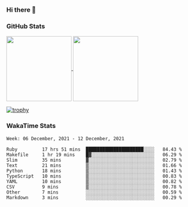 ### Hi there 👋

### GitHub Stats

<a href="https://github.com/anuraghazra/github-readme-stats">
  <img align="center" height="170px" src="https://github-readme-stats.vercel.app/api/top-langs/?username=tksfjt1024&layout=compact&count_private=true&show_icons=true&show_icons=true&theme=graywhite" />
</a>
<a href="https://github.com/anuraghazra/github-readme-stats">
  <img align="center" height="170px" src="https://github-readme-stats.vercel.app/api?username=tksfjt1024&count_private=true&show_icons=true&show_icons=true&theme=graywhite" />
</a>

[![trophy](https://github-profile-trophy.vercel.app/?username=tksfjt1024)](https://github.com/ryo-ma/github-profile-trophy)

### WakaTime Stats

<!--START_SECTION:waka-->
```text
Week: 06 December, 2021 - 12 December, 2021

Ruby         17 hrs 51 mins  █████████████████████░░░░   84.43 % 
Makefile     1 hr 19 mins    █▓░░░░░░░░░░░░░░░░░░░░░░░   06.29 % 
Slim         35 mins         ▓░░░░░░░░░░░░░░░░░░░░░░░░   02.79 % 
Text         21 mins         ▒░░░░░░░░░░░░░░░░░░░░░░░░   01.66 % 
Python       18 mins         ▒░░░░░░░░░░░░░░░░░░░░░░░░   01.43 % 
TypeScript   10 mins         ▒░░░░░░░░░░░░░░░░░░░░░░░░   00.83 % 
YAML         10 mins         ▒░░░░░░░░░░░░░░░░░░░░░░░░   00.82 % 
CSV          9 mins          ▒░░░░░░░░░░░░░░░░░░░░░░░░   00.78 % 
Other        7 mins          ░░░░░░░░░░░░░░░░░░░░░░░░░   00.59 % 
Markdown     3 mins          ░░░░░░░░░░░░░░░░░░░░░░░░░   00.29 % 
```
<!--END_SECTION:waka-->
